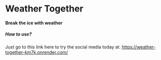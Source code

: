# Weather Together
#### Break the ice with weather

##### How to use?
Just go to this link here to try the social media today at: 
https://weather-together-km7k.onrender.com/

